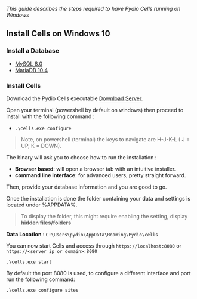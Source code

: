 _This guide describes the steps required to have Pydio Cells running on Windows_

## Install Cells on Windows 10

### Install a Database

- [MySQL 8.0](https://dev.mysql.com/doc/refman/8.0/en/windows-installation.html)
- [MariaDB 10.4](https://mariadb.org/download/)

### Install Cells

Download the Pydio Cells executable [Download Server](https://download.pydio.com/latest/cells/release/{latest}/windows-amd64/cells.exe).

Open your terminal (powershell by default on windows) then proceed to install with the following command :

- `.\cells.exe configure`

> Note, on powershell (terminal) the keys to navigate are H-J-K-L ( J = UP, K = DOWN).

The binary will ask you to choose how to run the installation :

- **Browser based**: will open a browser tab with an intuitive installer.
- **command line interface**: for advanced users, pretty straight forward.

Then, provide your database information and you are good to go.

Once the installation is done the folder containing your data and settings is located under %APPDATA%.

> To display the folder, this might require enabling the setting, display **hidden files/folders**

**Data Location** : `C:\Users\pydio\AppData\Roaming\Pydio\cells`

You can now start Cells and access through `https://localhost:8080` or `https://<server ip or domain>:8080`

```
.\cells.exe start
```

By default the port 8080 is used, to configure a different interface and port run the following command:

```
.\cells.exe configure sites
```




